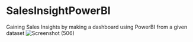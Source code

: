 # SalesInsightPowerBI
Gaining Sales Insights by making a dashboard using PowerBI from a given dataset
![Screenshot (506)](https://github.com/rutu0303/SalesInsightPowerBI/assets/139644447/ec272b1e-7f07-445e-a2b3-887fef14d7fd)
